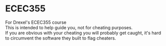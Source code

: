 # ECEC355   
For Drexel's ECEC355 course   
This is intended to help guide you, not for cheating purposes.   
If you are obvious with your cheating you will probably get caught, it's hard to circumvent the software they built to flag cheaters.
